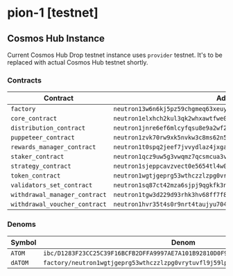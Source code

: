 # pion-1 [testnet]

## Cosmos Hub Instance

Current Cosmos Hub Drop testnet instance uses `provider` testnet. 
It's to be replaced with actual Cosmos Hub testnet shortly.

### Contracts

| Contract                      | Address                                                              |
|-------------------------------|----------------------------------------------------------------------|
| `factory`                     | `neutron13w6n6kj5pz59chgmeq63xeuy5y8shd2h9hkm2tvy5a35ugnuzzlsltznae` |
| `core_contract`               | `neutron1elxhch2kul3qk2whxawtfwe0l2ma0snec3fe6j4zp2wftwrhs33q2yzqwy` |
| `distribution_contract`       | `neutron1jnre6ef6mlcyfqsu8e9a2wf27farphsrgezlv0n8ezl9vfzdc7vqkmtvpm` |
| `puppeteer_contract`          | `neutron1zvk70rw9xk5nvkw3c8ms62n5v9t6zpayfkygn8m5pgwyrqzsjsaq2upegw` |
| `rewards_manager_contract`    | `neutron1t0spq2jeef7jvvydlaz4jxga37skrnqk0uuxa5d7nqcrjtnk79lsnfygj3` |
| `staker_contract`             | `neutron1qcz9uw5g3vwqmz7qcsmcua3vzps6amrsqrmf7r84xfe76g3ztsrqm82sfy` |
| `strategy_contract`           | `neutron1sjeppcavzvect0e5654tl4w06pp9sdx2pmxqy8m4jwv58jlwwv8quv86yy` |
| `token_contract`              | `neutron1wgtjgeprg53wthczzlzpg0vrytuvfl9j59lpf87qd3mtj2dq6xysxvwcxd` |
| `validators_set_contract`     | `neutron1sq87ct42mza6sjpj9qgkfk3ngyaqc03ykf78z3e5hez68zfs4a5qyxl5pg` |
| `withdrawal_manager_contract` | `neutron1tgw3d229d93rhk3hv68ff7f8zjs9lgk9lv9pkvp8fmt46ja47u0s02xxhg` |
| `withdrawal_voucher_contract` | `neutron1hvr35t4s0r9nrt4taujyu704r4wfynp4ed5dz32pa7xcwzgwr9vs7vu4gy` |

### Denoms

| Symbol  | Denom                                                                             |
|---------|-----------------------------------------------------------------------------------|
| `ATOM`  | `ibc/D1283F23CC25C39F16BCFB2DFFA9997AE7A101B92810D0F9F0AA092F6FE332D0`            |
| `dATOM` | `factory/neutron1wgtjgeprg53wthczzlzpg0vrytuvfl9j59lpf87qd3mtj2dq6xysxvwcxd/drop` |
